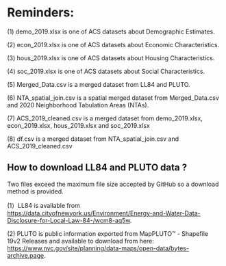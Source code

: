 # Reminders:
(1) demo_2019.xlsx is one of ACS datasets about Demographic Estimates.

(2) econ_2019.xlsx is one of ACS datasets about Economic Characteristics.

(3) hous_2019.xlsx is one of ACS datasets about Housing Characteristics.

(4) soc_2019.xlsx is one of ACS datasets about Social Characteristics.

(5) Merged_Data.csv is a merged dataset from LL84 and PLUTO.

(6) NTA_spatial_join.csv is a spatial merged dataset from Merged_Data.csv and 2020 Neighborhood Tabulation Areas (NTAs). 

(7) ACS_2019_cleaned.csv is a merged dataset from demo_2019.xlsx, econ_2019.xlsx, hous_2019.xlsx  and soc_2019.xlsx

(8) df.csv is a merged dataset from NTA_spatial_join.csv and  ACS_2019_cleaned.csv

## How to download LL84 and PLUTO data ?
Two files exceed the maximum file size accepted by GitHub so a download method is provided. 

(1）LL84 is available from https://data.cityofnewyork.us/Environment/Energy-and-Water-Data-Disclosure-for-Local-Law-84-/wcm8-aq5w.

(2) PLUTO is public information exported from MapPLUTO™ - Shapefile 19v2 Releases and available to download from here: https://www.nyc.gov/site/planning/data-maps/open-data/bytes-archive.page.
